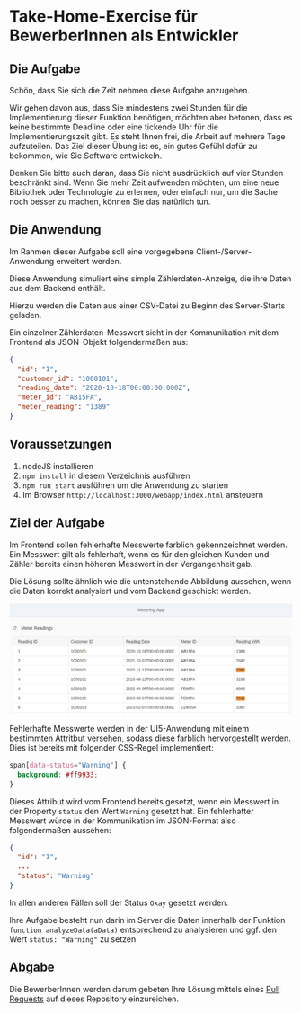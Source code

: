 # Take-Home-Exercise für BewerberInnen als Entwickler

## Die Aufgabe
Schön, dass Sie sich die Zeit nehmen diese Aufgabe anzugehen.

Wir gehen davon aus, dass Sie mindestens zwei Stunden für die Implementierung dieser Funktion benötigen, möchten aber betonen, dass es keine bestimmte Deadline oder eine tickende Uhr für die Implementierungszeit gibt. Es steht Ihnen frei, die Arbeit auf mehrere Tage aufzuteilen. Das Ziel dieser Übung ist es, ein gutes Gefühl dafür zu bekommen, wie Sie Software entwickeln.

Denken Sie bitte auch daran, dass Sie nicht ausdrücklich auf vier Stunden beschränkt sind. Wenn Sie mehr Zeit aufwenden möchten, um eine neue Bibliothek oder Technologie zu erlernen, oder einfach nur, um die Sache noch besser zu machen, können Sie das natürlich tun.

## Die Anwendung

Im Rahmen dieser Aufgabe soll eine vorgegebene Client-/Server-Anwendung erweitert werden.

Diese Anwendung simuliert eine simple Zählerdaten-Anzeige, die ihre Daten aus dem Backend enthält.

Hierzu werden die Daten aus einer CSV-Datei zu Beginn des Server-Starts geladen.

Ein einzelner Zählerdaten-Messwert sieht in der Kommunikation mit dem Frontend als JSON-Objekt folgendermaßen aus:

```json
{
  "id": "1",
  "customer_id": "1000101",
  "reading_date": "2020-10-18T00:00:00.000Z",
  "meter_id": "AB15FA",
  "meter_reading": "1389"
}
```

## Voraussetzungen

1. nodeJS installieren
2. `npm install` in diesem Verzeichnis ausführen
3. `npm run start` ausführen um die Anwendung zu starten
4. Im Browser `http://localhost:3000/webapp/index.html` ansteuern

## Ziel der Aufgabe

Im Frontend sollen fehlerhafte Messwerte farblich gekennzeichnet werden. Ein Messwert gilt als fehlerhaft, wenn es für den gleichen Kunden und Zähler bereits einen höheren Messwert in der Vergangenheit gab.

Die Lösung sollte ähnlich wie die untenstehende Abbildung aussehen, wenn die Daten korrekt analysiert und vom Backend geschickt werden.

![Lösung](solution.png)

Fehlerhafte Messwerte werden in der UI5-Anwendung mit einem bestimmten Attritbut versehen, sodass diese farblich hervorgestellt werden. Dies ist bereits mit folgender CSS-Regel implementiert:

```css
span[data-status="Warning"] {
  background: #ff9933;
}
```

Dieses Attribut wird vom Frontend bereits gesetzt, wenn ein Messwert in der Property `status` den Wert `Warning` gesetzt hat. Ein fehlerhafter Messwert würde in der Kommunikation im JSON-Format also folgendermaßen aussehen:

```json
{
  "id": "1",
  ...
  "status": "Warning"
}
```

In allen anderen Fällen soll der Status `Okay` gesetzt werden.

Ihre Aufgabe besteht nun darin im Server die Daten innerhalb der Funktion `function analyzeData(aData)` entsprechend zu analysieren und ggf. den Wert `status: "Warning"` zu setzen.

## Abgabe

Die BewerberInnen werden darum gebeten Ihre Lösung mittels eines [Pull Requests](/fabiantschirschnitz/take_home_exercise/compare) auf dieses Repository einzureichen.
